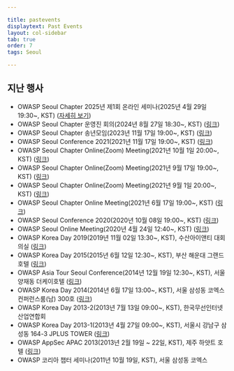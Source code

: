 ```yaml
---

title: pastevents
displaytext: Past Events
layout: col-sidebar
tab: true
order: 7
tags: Seoul

---
```



## 지난 행사

- OWASP Seoul Chapter 2025년 제1회 온라인 세미나(2025년 4월 29일 19:30\~, KST) ([자세히 보기](https://www.meetup.com/ko-KR/owasp-seoul/events/307060143/))
- OWASP Seoul Chapter 운영진 회의(2024년 8월 27일 18:30\~, KST) ([링크](https://www.meetup.com/ko-KR/owasp-seoul/events/303059641/))
- OWASP Seoul Chapter 송년모임(2023년 11월 17일 19:00\~, KST) ([링크](https://www.meetup.com/owasp-seoul/events/295901662/))
- OWASP Seoul Conference 2021(2021년 11월 17일 19:00\~, KST) ([링크](https://www.meetup.com/ko-KR/owasp-seoul/events/280484529/))
- OWASP Seoul Chapter Online(Zoom) Meeting(2021년 10월 1일 20:00\~, KST) ([링크](https://www.meetup.com/ko-KR/owasp-seoul/events/281132616/))
- OWASP Seoul Chapter Online(Zoom) Meeting(2021년 9월 17일 19:00\~, KST) ([링크](https://www.meetup.com/owasp-seoul/events/280484617/))
- OWASP Seoul Chapter Online(Zoom) Meeting(2021년 9월 1일 20:00\~, KST) ([링크](https://www.meetup.com/owasp-seoul/events/280481157/))
- OWASP Seoul Chapter Online Meeting(2021년 6월 17일 19:00\~, KST) ([링크](https://www.meetup.com/owasp-seoul/events/278465751/))
- OWASP Seoul Conference 2020(2020년 10월 08일 19:00\~, KST) ([링크](https://www.meetup.com/owasp-seoul/events/273498395/))
- OWASP Seoul Online Meeting(2020년 4월 24일 12:40\~, KST) ([링크](https://www.meetup.com/owasp-seoul/events/270038687/))
- OWASP Korea Day 2019(2019년 11월 02일 13:30\~, KST), 수산아이앤티 대회의실 ([링크](https://wiki.owasp.org/index.php/Seoul#tab=Events))
- OWASP Korea Day 2015(2015년 6월 12일 12:30\~, KST), 부산 해운대 그랜드 호텔 ([링크](https://www.boannews.com/media/view.asp?idx=46330&page=1&kind=2))
- OWASP Asia Tour Seoul Conference(2014년 12월 19일 12:30\~, KST), 서울 양재동 더케이호텔 ([링크](https://wiki.owasp.org/index.php/AsiaTour2014#tab=Seoul))
- OWASP Korea Day 2014(2014년 6월 17일 13:00\~, KST), 서울 삼성동 코엑스 컨퍼런스룸(남) 300호 ([링크](https://www.boannews.com/media/view.asp?idx=41252&page=1&kind=3))
- OWASP Korea Day 2013-2(2013년 7월 13일 09:00\~, KST), 한국무선인터넷산업연합회
- OWASP Korea Day 2013-1(2013년 4월 27일 09:00\~, KST), 서울시 강남구 삼성동 164-3 JPLUS TOWER ([링크](https://www.boannews.com/media/view.asp?idx=35841&page=1&kind=3))
- OWASP AppSec APAC 2013(2013년 2월 19일 \~ 22일, KST), 제주 하얏트 호텔 ([링크](https://wiki.owasp.org/index.php/AppSecAsiaPac2013))
- OWASP 코리아 챕터 세미나(2011년 10월 19일, KST), 서울 삼성동 코엑스
